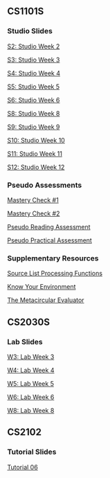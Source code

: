 <!-- # petermonky.github.io -->

## CS1101S

### Studio Slides

<a href="slides/cs1101s/s2/" onclick="window.open('slides/cs1101s/s2/', '_self');">S2: Studio Week 2</a>

<a href="slides/cs1101s/s3/" onclick="window.open('slides/cs1101s/s3/', '_self');">S3: Studio Week 3</a>

<a href="slides/cs1101s/s4/" onclick="window.open('slides/cs1101s/s4/', '_self');">S4: Studio Week 4</a>

<a href="slides/cs1101s/s5/" onclick="window.open('slides/cs1101s/s5/', '_self');">S5: Studio Week 5</a>

<a href="slides/cs1101s/s6/" onclick="window.open('slides/cs1101s/s6/', '_self');">S6: Studio Week 6</a>

<a href="slides/cs1101s/s8/" onclick="window.open('slides/cs1101s/s8/', '_self');">S8: Studio Week 8</a>

<a href="slides/cs1101s/s9/" onclick="window.open('slides/cs1101s/s9/', '_self');">S9: Studio Week 9</a>

<a href="slides/cs1101s/s10/" onclick="window.open('slides/cs1101s/s10/', '_self');">S10: Studio Week 10</a>

<a href="slides/cs1101s/s11/" onclick="window.open('slides/cs1101s/s11/', '_self');">S11: Studio Week 11</a>

<a href="slides/cs1101s/s12/" onclick="window.open('slides/cs1101s/s12/', '_self');">S12: Studio Week 12</a>

### Pseudo Assessments

<a href="https://hackmd.io/@petermonky/mc1" onclick="window.open('https://hackmd.io/@petermonky/mc1', '_self');">Mastery Check #1</a>

<a href="https://hackmd.io/@petermonky/mc2" onclick="window.open('https://hackmd.io/@petermonky/mc2', '_self');">Mastery Check #2</a>

<a href="https://hackmd.io/@petermonky/pseudora" onclick="window.open('https://hackmd.io/@petermonky/pseudora', '_self');">Pseudo Reading Assessment</a>

<a href="https://hackmd.io/@petermonky/pseudopa" onclick="window.open('https://hackmd.io/@petermonky/pseudopa', '_self');">Pseudo Practical Assessment</a>

### Supplementary Resources

<a href="https://hackmd.io/@petermonky/slpf" onclick="window.open('https://hackmd.io/@petermonky/slpf', '_self');">Source List Processing Functions</a>

<a href="slides/cs1101s/kye/" onclick="window.open('slides/cs1101s/kye/', '_self');">Know Your Environment</a>

<a href="https://hackmd.io/@petermonky/mce" onclick="window.open('https://hackmd.io/@petermonky/mce', '_self');">The Metacircular Evaluator</a>

## CS2030S

### Lab Slides

<a href="slides/cs2030s/w3/" onclick="window.open('slides/cs2030s/w3/', '_self');">W3: Lab Week 3</a>

<a href="slides/cs2030s/w4/" onclick="window.open('slides/cs2030s/w4/', '_self');">W4: Lab Week 4</a>

<a href="slides/cs2030s/w5/" onclick="window.open('slides/cs2030s/w5/', '_self');">W5: Lab Week 5</a>

<a href="slides/cs2030s/w6/" onclick="window.open('slides/cs2030s/w6/', '_self');">W6: Lab Week 6</a>

<a href="slides/cs2030s/w8/" onclick="window.open('slides/cs2030s/w8/', '_self');">W8: Lab Week 8</a>

## CS2102

### Tutorial Slides

<a href="slides/cs2102/t06/" onclick="window.open('slides/cs2102/t06/', '_self');">Tutorial 06</a>
